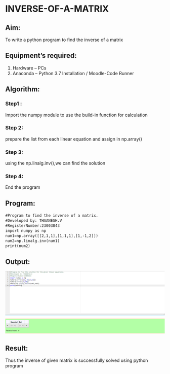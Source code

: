 # INVERSE-OF-A-MATRIX
## Aim:
To write a python program to find the inverse of a matrix
## Equipment’s required:
1. 	Hardware – PCs
2. 	Anaconda – Python 3.7 Installation / Moodle-Code Runner
## Algorithm:
### Step1 :
Import the numpy module to use the build-in function for calculation
### Step 2:
prepare the list from each linear equation and assign in np.array()
### Step 3:
 using the np.linalg.inv(),we can find the solution
### Step 4:
End the program 

## Program:
```
#Program to find the inverse of a matrix.
#Developed by: THAANESH.V
#RegisterNumber:23003843
import numpy as np
num1=np.array([[2,1,1],[1,1,1],[1,-1,2]])
num2=np.linalg.inv(num1)
print(num2)
```
## Output:
![output](/Screenshot%202023-07-26%20090228.png)
## Result:
Thus the inverse of given matrix is successfully solved using python program

